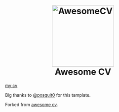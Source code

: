 <h1 align="center">
  <a href="https://github.com/posquit0/Awesome-CV" title="AwesomeCV Documentation">
    <img alt="AwesomeCV" src="https://github.com/posquit0/Awesome-CV/raw/master/icon.png" width="200px" height="200px" />
  </a>
  <br />
  Awesome CV
</h1>

[my cv](https://github.com/w1jtoo/Awesome-CV/blob/master/examples/cv.pdf)

Big thanks to [@posquit0](https://github.com/posquit0) for this tamplate.


Forked from [awesome cv](https://github.com/pulver22/Awesome-CV).